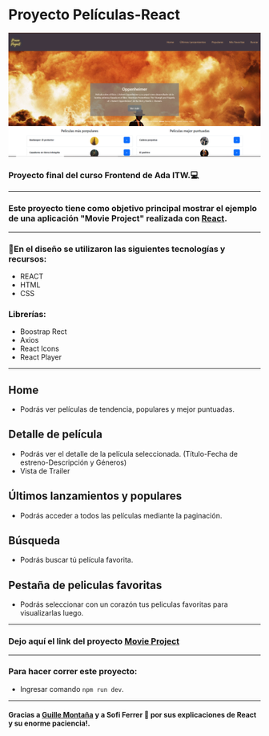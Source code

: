 # Proyecto Películas-React

![imagen](/src/assets/moviecapture.png)

### Proyecto final del curso Frontend de Ada ITW.💻
***
### Este proyecto tiene como objetivo principal mostrar el ejemplo de una aplicación "Movie Project" realizada con [React](https://www.themoviedb.org/).
***
### 🎥En el diseño  se utilizaron las siguientes tecnologías y recursos:
- REACT
- HTML
- CSS
### Librerías:
- Boostrap Rect
- Axios
- React Icons
- React Player
***

## Home
- Podrás ver películas  de tendencia, populares y mejor puntuadas.
## Detalle de película
- Podrás ver el detalle de la película seleccionada.
(Título-Fecha de estreno-Descripción y Géneros)
- Vista de Trailer
## Últimos lanzamientos y populares
- Podrás acceder a todos las películas mediante
la paginación.
## Búsqueda
- Podrás buscar tú película favorita.
## Pestaña de peliculas favoritas
- Podrás seleccionar con un corazón tus peliculas favoritas para visualizarlas luego.

*****
### Dejo aquí el link del proyecto [Movie Project](https://movieproject-mu.vercel.app/)

*****
### Para hacer correr este proyecto:

- Ingresar comando ```npm run dev```.

***
#### Gracias a [Guille Montaña](https://github.com/AngelGuillermoMontania) y a Sofi Ferrer 💜 por sus explicaciones de React y su enorme paciencia!. 

